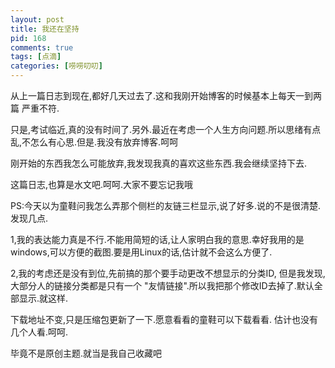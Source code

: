 ```yaml
---
layout: post
title: 我还在坚持
pid: 168
comments: true
tags: [点滴]
categories: [唠唠叨叨]
---
```

从上一篇日志到现在,都好几天过去了.这和我刚开始博客的时候基本上每天一到两篇 严重不符.

只是,考试临近,真的没有时间了.另外.最近在考虑一个人生方向问题.所以思绪有点乱,不怎么有心思.但是.我没有放弃博客.呵呵

刚开始的东西我怎么可能放弃,我发现我真的喜欢这些东西.我会继续坚持下去.

这篇日志,也算是水文吧.呵呵.大家不要忘记我哦

PS:今天以为童鞋问我怎么弄那个侧栏的友链三栏显示,说了好多.说的不是很清楚.
发现几点.

1,我的表达能力真是不行.不能用简短的话,让人家明白我的意思.幸好我用的是windows,可以方便的截图.要是用Linux的话,估计就不会这么方便了.

2,我的考虑还是没有到位,先前搞的那个要手动更改不想显示的分类ID, 但是我发现,大部分人的链接分类都是只有一个 "友情链接".所以我把那个修改ID去掉了.默认全部显示.就这样.

下载地址不变,只是压缩包更新了一下.愿意看看的童鞋可以下载看看. 估计也没有几个人看.呵呵.

毕竟不是原创主题.就当是我自己收藏吧
